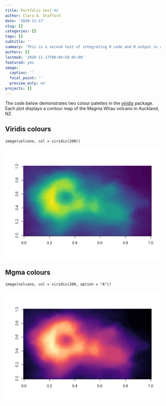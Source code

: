 ```yaml
---
title: Portfolio test #2
author: Clara A. Stafford
date: '2020-11-17'
slug: []
categories: []
tags: []
subtitle: ''
summary: 'This is a second test of integrating R code and R output in an Md file'
authors: []
lastmod: '2020-11-17T00:04:58-05:00'
featured: yes
image:
  caption: ''
  focal_point: ''
  preview_only: no
projects: []
---
```


The code below demonstrates two colour palettes in the
[viridis](https://github.com/sjmgarnier/viridis) package. Each plot
displays a contour map of the Magma Whau volcano in Auckland, NZ.

Viridis colours
---------------

    image(volcano, col = viridis(200))

![](index_files/figure-markdown_strict/unnamed-chunk-2-1.png)

Mgma colours
------------

    image(volcano, col = viridis(200, option = "A"))

![](index_files/figure-markdown_strict/unnamed-chunk-3-1.png)
